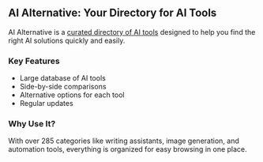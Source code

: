 ## AI Alternative: Your Directory for AI Tools

AI Alternative is a [curated directory of AI tools](https://aialternative.co/) designed to help you find the right AI solutions quickly and easily.

### Key Features

* Large database of AI tools
* Side-by-side comparisons
* Alternative options for each tool
* Regular updates

### Why Use It?

With over 285 categories like writing assistants, image generation, and automation tools, everything is organized for easy browsing in one place.
